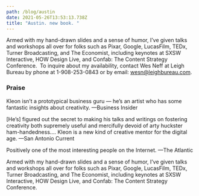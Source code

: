 ```yaml
---
path: /blog/austin
date: 2021-05-26T13:53:13.738Z
title: "Austin. new book. "
---
```

Armed with my hand-drawn slides and a sense of humor, I’ve given talks and workshops all over for folks such as Pixar, Google, LucasFilm, TEDx, Turner Broadcasting, and The Economist, including keynotes at SXSW Interactive, HOW Design Live, and Confab: The Content Strategy Conference.  To inquire about my availability, contact Wes Neff at Leigh Bureau by phone at 1-908-253-0843 or by email: wesn@leighbureau.com.

<h3>Praise</h3>
Kleon isn’t a prototypical business guru — he’s an artist who has some fantastic insights about creativity.
—Business Insider

[He’s] figured out the secret to making his talks and writings on fostering creativity both supremely useful and mercifully devoid of arty huckster ham-handedness…. Kleon is a new kind of creative mentor for the digital age.
—San Antonio Current

Positively one of the most interesting people on the Internet.
—The Atlantic

Armed with my hand-drawn slides and a sense of humor, I’ve given talks and workshops all over for folks such as Pixar, Google, LucasFilm, TEDx, Turner Broadcasting, and The Economist, including keynotes at SXSW Interactive, HOW Design Live, and Confab: The Content Strategy Conference.

